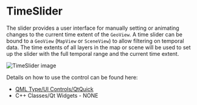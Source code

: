 # TimeSlider

The slider provides a user interface for manually setting or animating changes to the current time extent of the `GeoView`. A time slider can be bound to a `GeoView` (`MapView` or `SceneView`) to allow filtering on temporal data. The time extents of all layers in the map or scene will be used to set up the slider with the full temporal range and the current time extent.

![TimeSlider image](https://developers.arcgis.com/qt/toolkit/api-reference/images/timeslider.gif)

Details on how to use the control can be found here:
- [QML Type/UI Controls/QtQuick](https://developers.arcgis.com/qt/toolkit/api-reference/qml-timeslider.html)
- C++ Classes/Qt Widgets - NONE
